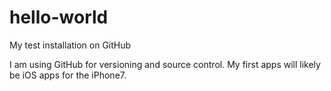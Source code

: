 # hello-world
My test installation on GitHub

I am using GitHub for versioning and source control.
My first apps will likely be iOS apps for the iPhone7.

